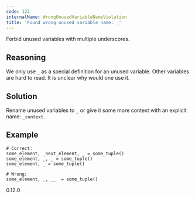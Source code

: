 ```yaml
---
code: 123
internalName: WrongUnusedVariableNameViolation
title: 'Found wrong unused variable name: _'
---
```


Forbid unused variables with multiple underscores.

## Reasoning
We only use `_` as a special definition for an unused variable.
Other variables are hard to read. It is unclear why would one use
it.

## Solution
Rename unused variables to `_` or give it some more context with an
explicit name: `_context`.

## Example

    # Correct:
    some_element, _next_element, _ = some_tuple()
    some_element, _, _ = some_tuple()
    some_element, _ = some_tuple()
    
    # Wrong:
    some_element, _, __  = some_tuple()

<div class="versionadded">

0.12.0

</div>